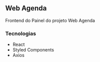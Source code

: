 ## Web Agenda

Frontend do Painel do projeto Web Agenda

### Tecnologias

- React
- Styled Components
- Axios
